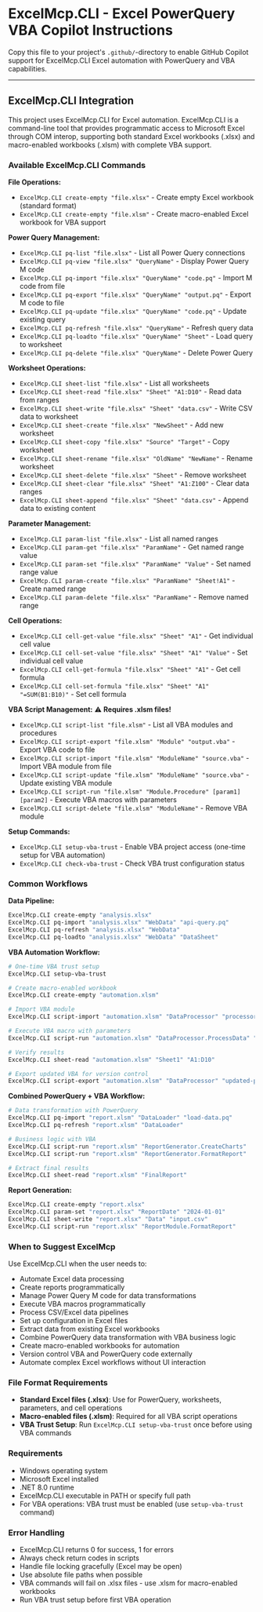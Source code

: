 # ExcelMcp.CLI - Excel PowerQuery VBA Copilot Instructions

Copy this file to your project's `.github/`-directory to enable GitHub Copilot support for ExcelMcp.CLI Excel automation with PowerQuery and VBA capabilities.

---

## ExcelMcp.CLI Integration

This project uses ExcelMcp.CLI for Excel automation. ExcelMcp.CLI is a command-line tool that provides programmatic access to Microsoft Excel through COM interop, supporting both standard Excel workbooks (.xlsx) and macro-enabled workbooks (.xlsm) with complete VBA support.

### Available ExcelMcp.CLI Commands

**File Operations:**

- `ExcelMcp.CLI create-empty "file.xlsx"` - Create empty Excel workbook (standard format)
- `ExcelMcp.CLI create-empty "file.xlsm"` - Create macro-enabled Excel workbook for VBA support

**Power Query Management:**

- `ExcelMcp.CLI pq-list "file.xlsx"` - List all Power Query connections
- `ExcelMcp.CLI pq-view "file.xlsx" "QueryName"` - Display Power Query M code
- `ExcelMcp.CLI pq-import "file.xlsx" "QueryName" "code.pq"` - Import M code from file
- `ExcelMcp.CLI pq-export "file.xlsx" "QueryName" "output.pq"` - Export M code to file
- `ExcelMcp.CLI pq-update "file.xlsx" "QueryName" "code.pq"` - Update existing query
- `ExcelMcp.CLI pq-refresh "file.xlsx" "QueryName"` - Refresh query data
- `ExcelMcp.CLI pq-loadto "file.xlsx" "QueryName" "Sheet"` - Load query to worksheet
- `ExcelMcp.CLI pq-delete "file.xlsx" "QueryName"` - Delete Power Query

**Worksheet Operations:**

- `ExcelMcp.CLI sheet-list "file.xlsx"` - List all worksheets
- `ExcelMcp.CLI sheet-read "file.xlsx" "Sheet" "A1:D10"` - Read data from ranges
- `ExcelMcp.CLI sheet-write "file.xlsx" "Sheet" "data.csv"` - Write CSV data to worksheet
- `ExcelMcp.CLI sheet-create "file.xlsx" "NewSheet"` - Add new worksheet
- `ExcelMcp.CLI sheet-copy "file.xlsx" "Source" "Target"` - Copy worksheet
- `ExcelMcp.CLI sheet-rename "file.xlsx" "OldName" "NewName"` - Rename worksheet
- `ExcelMcp.CLI sheet-delete "file.xlsx" "Sheet"` - Remove worksheet
- `ExcelMcp.CLI sheet-clear "file.xlsx" "Sheet" "A1:Z100"` - Clear data ranges
- `ExcelMcp.CLI sheet-append "file.xlsx" "Sheet" "data.csv"` - Append data to existing content

**Parameter Management:**

- `ExcelMcp.CLI param-list "file.xlsx"` - List all named ranges
- `ExcelMcp.CLI param-get "file.xlsx" "ParamName"` - Get named range value
- `ExcelMcp.CLI param-set "file.xlsx" "ParamName" "Value"` - Set named range value
- `ExcelMcp.CLI param-create "file.xlsx" "ParamName" "Sheet!A1"` - Create named range
- `ExcelMcp.CLI param-delete "file.xlsx" "ParamName"` - Remove named range

**Cell Operations:**

- `ExcelMcp.CLI cell-get-value "file.xlsx" "Sheet" "A1"` - Get individual cell value
- `ExcelMcp.CLI cell-set-value "file.xlsx" "Sheet" "A1" "Value"` - Set individual cell value
- `ExcelMcp.CLI cell-get-formula "file.xlsx" "Sheet" "A1"` - Get cell formula
- `ExcelMcp.CLI cell-set-formula "file.xlsx" "Sheet" "A1" "=SUM(B1:B10)"` - Set cell formula

**VBA Script Management:** ⚠️ **Requires .xlsm files!**

- `ExcelMcp.CLI script-list "file.xlsm"` - List all VBA modules and procedures
- `ExcelMcp.CLI script-export "file.xlsm" "Module" "output.vba"` - Export VBA code to file
- `ExcelMcp.CLI script-import "file.xlsm" "ModuleName" "source.vba"` - Import VBA module from file
- `ExcelMcp.CLI script-update "file.xlsm" "ModuleName" "source.vba"` - Update existing VBA module
- `ExcelMcp.CLI script-run "file.xlsm" "Module.Procedure" [param1] [param2]` - Execute VBA macros with parameters
- `ExcelMcp.CLI script-delete "file.xlsm" "ModuleName"` - Remove VBA module

**Setup Commands:**

- `ExcelMcp.CLI setup-vba-trust` - Enable VBA project access (one-time setup for VBA automation)
- `ExcelMcp.CLI check-vba-trust` - Check VBA trust configuration status

### Common Workflows

**Data Pipeline:**

```bash
ExcelMcp.CLI create-empty "analysis.xlsx"
ExcelMcp.CLI pq-import "analysis.xlsx" "WebData" "api-query.pq"
ExcelMcp.CLI pq-refresh "analysis.xlsx" "WebData"
ExcelMcp.CLI pq-loadto "analysis.xlsx" "WebData" "DataSheet"
```

**VBA Automation Workflow:**

```bash
# One-time VBA trust setup
ExcelMcp.CLI setup-vba-trust

# Create macro-enabled workbook
ExcelMcp.CLI create-empty "automation.xlsm"

# Import VBA module
ExcelMcp.CLI script-import "automation.xlsm" "DataProcessor" "processor.vba"

# Execute VBA macro with parameters
ExcelMcp.CLI script-run "automation.xlsm" "DataProcessor.ProcessData" "Sheet1" "A1:D100"

# Verify results
ExcelMcp.CLI sheet-read "automation.xlsm" "Sheet1" "A1:D10"

# Export updated VBA for version control
ExcelMcp.CLI script-export "automation.xlsm" "DataProcessor" "updated-processor.vba"
```

**Combined PowerQuery + VBA Workflow:**

```bash
# Data transformation with PowerQuery
ExcelMcp.CLI pq-import "report.xlsm" "DataLoader" "load-data.pq"
ExcelMcp.CLI pq-refresh "report.xlsm" "DataLoader"

# Business logic with VBA
ExcelMcp.CLI script-run "report.xlsm" "ReportGenerator.CreateCharts"
ExcelMcp.CLI script-run "report.xlsm" "ReportGenerator.FormatReport"

# Extract final results
ExcelMcp.CLI sheet-read "report.xlsm" "FinalReport"
```

**Report Generation:**

```bash
ExcelMcp.CLI create-empty "report.xlsx"
ExcelMcp.CLI param-set "report.xlsx" "ReportDate" "2024-01-01"
ExcelMcp.CLI sheet-write "report.xlsx" "Data" "input.csv"
ExcelMcp.CLI script-run "report.xlsx" "ReportModule.FormatReport"
```

### When to Suggest ExcelMcp

Use ExcelMcp.CLI when the user needs to:

- Automate Excel data processing
- Create reports programmatically
- Manage Power Query M code for data transformations
- Execute VBA macros programmatically
- Process CSV/Excel data pipelines
- Set up configuration in Excel files
- Extract data from existing Excel workbooks
- Combine PowerQuery data transformation with VBA business logic
- Create macro-enabled workbooks for automation
- Version control VBA and PowerQuery code externally
- Automate complex Excel workflows without UI interaction

### File Format Requirements

- **Standard Excel files (.xlsx)**: Use for PowerQuery, worksheets, parameters, and cell operations
- **Macro-enabled files (.xlsm)**: Required for all VBA script operations
- **VBA Trust Setup**: Run `ExcelMcp.CLI setup-vba-trust` once before using VBA commands

### Requirements

- Windows operating system
- Microsoft Excel installed
- .NET 8.0 runtime
- ExcelMcp.CLI executable in PATH or specify full path
- For VBA operations: VBA trust must be enabled (use `setup-vba-trust` command)

### Error Handling

- ExcelMcp.CLI returns 0 for success, 1 for errors
- Always check return codes in scripts
- Handle file locking gracefully (Excel may be open)
- Use absolute file paths when possible
- VBA commands will fail on .xlsx files - use .xlsm for macro-enabled workbooks
- Run VBA trust setup before first VBA operation

